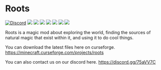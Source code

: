 # Roots

[![Discord](https://img.shields.io/discord/455383608773836801.svg?style=for-the-badge&logo=discord)](https://discord.gg/75aVV7C)
[![](https://img.shields.io/github/contributors/EpicSquid/Roots.svg?style=for-the-badge&logo=github)](https://github.com/EpicSquid/Roots/graphs/contributors)
[![](https://img.shields.io/github/issues/EpicSquid/Roots.svg?style=for-the-badge&logo=github)](https://github.com/EpicSquid/Roots/issues)
[![](https://img.shields.io/github/issues-pr/EpicSquid/MysticalWorld.svg?style=for-the-badge&logo=github)](https://github.com/EpicSquid/Roots/pulls)
[![](https://img.shields.io/github/forks/EpicSquid/Roots.svg?style=for-the-badge&logo=github)](https://github.com/EpicSquid/Roots/network/members)
[![](https://img.shields.io/github/stars/EpicSquid/Roots.svg?style=for-the-badge&logo=github)](https://github.com/EpicSquid/Roots/stargazers)
[![](https://img.shields.io/github/license/EpicSquid/Roots.svg?logo=github&style=for-the-badge)](https://github.com/EpicSquid/Roots/blob/master/LICENSE)
[![](https://img.shields.io/endpoint.svg?style=for-the-badge&url=https%3A%2F%2Fshieldsio-patreon.herokuapp.com%2Fepicsquid315)](https://patreon.com/epicsquid315)

Roots is a magic mod about exploring the world, finding the sources of natural magic that exist within it, and using it to do cool things. 

You can download the latest files here on curseforge. https://minecraft.curseforge.com/projects/roots

You can also contact us on our discord here. https://discord.gg/75aVV7C
